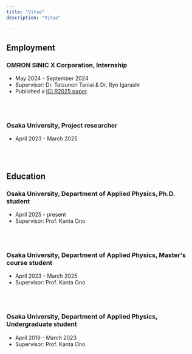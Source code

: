```yaml
---
title: "Vitae"
description: "Vitae"

---
```


## Employment
### OMRON SINIC X Corporation, Internship
- May 2024 - September 2024
- Supervisor: Dr. Tatsunori Taniai & Dr. Ryo Igarashi
- Published a [ICLR2025 paper](https://omron-sinicx.github.io/crystalframer/).
<br>
<br>

### Osaka University, Project researcher
- April 2023 - March 2025
<br>
<br>

## Education
### Osaka University, Department of Applied Physics, Ph.D. student
- April 2025 - present
- Supervisor: Prof. Kanta Ono
<br>
<br>

### Osaka University, Department of Applied Physics, Master's course student
- April 2023 - March 2025
- Supervisor: Prof. Kanta Ono
<br>
<br>

### Osaka University, Department of Applied Physics, Undergraduate student
- April 2019 - March 2023
- Supervisor: Prof. Kanta Ono
<br>
<br>

